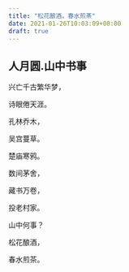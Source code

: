 ```yaml
---
title: "松花酿酒，春水煎茶"
date: 2021-01-26T10:03:09+08:00
draft: true
---
```


## 人月圆.山中书事

兴亡千古繁华梦，

诗眼倦天涯。

孔林乔木，

吴宫蔓草。

楚庙寒鸦。

数间茅舍，

藏书万卷，

投老村家。

山中何事？

松花酿酒，

春水煎茶。